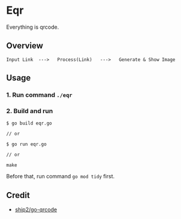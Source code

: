 # Eqr

Everything is qrcode.

## Overview

```console
Input Link  --->   Process(Link)   --->   Generate & Show Image
```

## Usage

### 1. Run command `./eqr`

### 2. Build and run

```Shell
$ go build eqr.go 

// or

$ go run eqr.go

// or

make
```

Before that, run command `go mod tidy` first.


## Credit

- [ship2/go-qrcode](https://github.com/skip2/go-qrcode)
